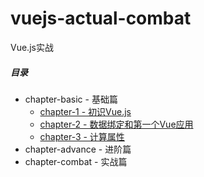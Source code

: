 # vuejs-actual-combat
Vue.js实战

##### 目录
* chapter-basic - 基础篇
   * [chapter-1 - 初识Vue.js](chapter-baisc/chapter-1)
   * [chapter-2 - 数据绑定和第一个Vue应用](chapter-baisc/chapter-2)
   * [chapter-3 - 计算属性](chapter-baisc/chapter-3)
* chapter-advance - 进阶篇
* chapter-combat - 实战篇